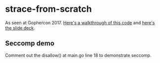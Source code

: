 # strace-from-scratch
As seen at Gophercon 2017. [Here's a walkthrough of this code](https://medium.com/@lizrice/strace-in-60-lines-of-go-b4b76e3ecd64) and [here's the slide deck](https://speakerdeck.com/lizrice/a-go-programmers-guide-to-syscalls). 

## Seccomp demo

Comment out the disallow() at main.go line 18 to demonstrate seccomp.
